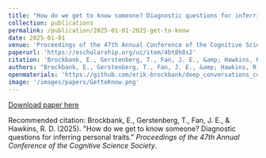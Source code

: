 ```yaml
---
title: "How do we get to know someone? Diagnostic questions for inferring personal traits"
collection: publications
permalink: /publication/2025-01-01-2025-get-to-know
date: 2025-01-01
venue: 'Proceedings of the 47th Annual Conference of the Cognitive Science Society'
paperurl: 'https://escholarship.org/uc/item/4bt8h8s2'
citation: 'Brockbank, E., Gerstenberg, T., Fan, J. E., &amp; Hawkins, R. D. (2025). &quot;How do we get to know someone? Diagnostic questions for inferring personal traits.&quot; <i>Proceedings of the 47th Annual Conference of the Cognitive Science Society</i>.'
authors: "Brockbank, E., Gerstenberg, T., Fan, J. E., &amp; Hawkins, R. D."
openmaterials: 'https://github.com/erik-brockbank/deep_conversations_cogsci2025'
image: '/images/papers/GettoKnow.png'
---
```


<a href='https://escholarship.org/uc/item/4bt8h8s2'>Download paper here</a>

Recommended citation: Brockbank, E., Gerstenberg, T., Fan, J. E., & Hawkins, R. D. (2025). "How do we get to know someone? Diagnostic questions for inferring personal traits." <i>Proceedings of the 47th Annual Conference of the Cognitive Science Society</i>.